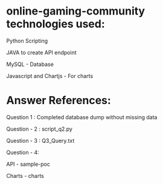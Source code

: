# online-gaming-community technologies used:
Python Scripting 

JAVA to create API endpoint

MySQL - Database

Javascript and Chartjs - For charts


# Answer References:

Question 1 : Completed database dump without missing data

Question - 2 : script_q2.py

Question - 3 : Q3_Query.txt

Question - 4:

API - sample-poc

Charts - charts 
